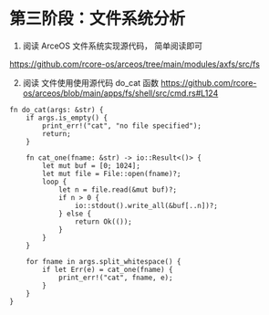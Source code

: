 # 第三阶段：文件系统分析
1. 阅读 ArceOS 文件系统实现源代码， 简单阅读即可

https://github.com/rcore-os/arceos/tree/main/modules/axfs/src/fs

2. 阅读 文件使用使用源代码 
do_cat 函数
https://github.com/rcore-os/arceos/blob/main/apps/fs/shell/src/cmd.rs#L124

```
fn do_cat(args: &str) {
    if args.is_empty() {
        print_err!("cat", "no file specified");
        return;
    }

    fn cat_one(fname: &str) -> io::Result<()> {
        let mut buf = [0; 1024];
        let mut file = File::open(fname)?;
        loop {
            let n = file.read(&mut buf)?;
            if n > 0 {
                io::stdout().write_all(&buf[..n])?;
            } else {
                return Ok(());
            }
        }
    }

    for fname in args.split_whitespace() {
        if let Err(e) = cat_one(fname) {
            print_err!("cat", fname, e);
        }
    }
}

```

